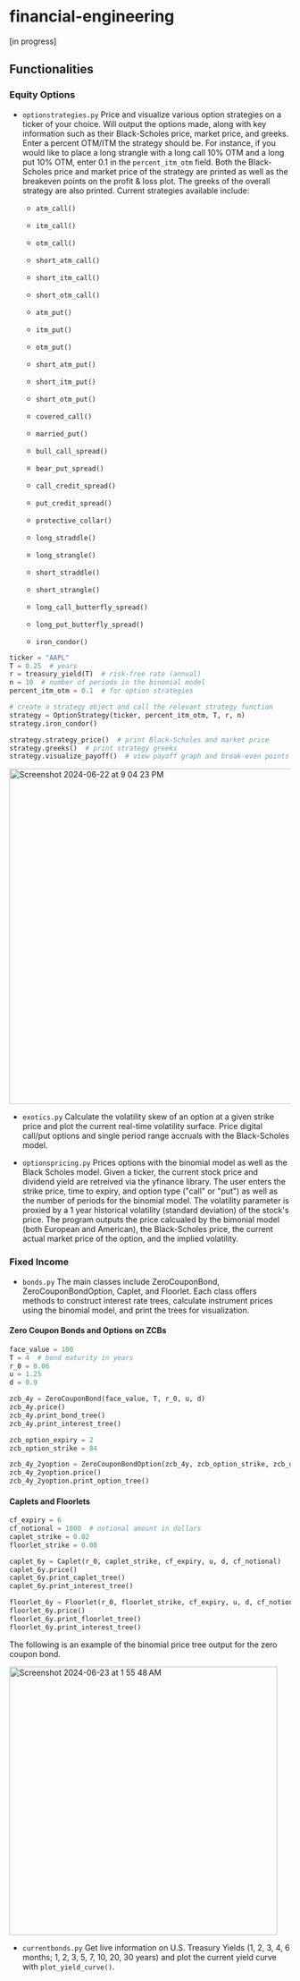 # financial-engineering

[in progress]

## Functionalities 
### Equity Options

- ```optionstrategies.py``` Price and visualize various option strategies on a ticker of your choice. Will output the options made, along with key information such as their Black-Scholes price, market price, and greeks. Enter a percent OTM/ITM the strategy should be. For instance, if you would like to place a long strangle with a long call 10% OTM and a long put 10% OTM, enter 0.1 in the ```percent_itm_otm``` field. Both the Black-Scholes price and market price of the strategy are printed as well as the breakeven points on the profit & loss plot. The greeks of the overall strategy are also printed. Current strategies available include:
  
  - ```atm_call()```
  - ```itm_call()```
  - ```otm_call()```
  - ```short_atm_call()```
  - ```short_itm_call()```
  - ```short_otm_call()```
    
  - ```atm_put()```
  - ```itm_put()```
  - ```otm_put()```
  - ```short_atm_put()```
  - ```short_itm_put()```
  - ```short_otm_put()```
    
  -  ```covered_call()```
  -  ```married_put()```

  -  ```bull_call_spread()```
  -  ```bear_put_spread()```
  - ```call_credit_spread()```
  - ```put_credit_spread()```
    
  -  ```protective_collar()```
  -  ```long_straddle()```
  -  ```long_strangle()```
  -  ```short_straddle()```
  -  ```short_strangle()```
    
  -  ```long_call_butterfly_spread()```
  -  ```long_put_butterfly_spread()```
  -  ```iron_condor()```

```python
ticker = "AAPL"
T = 0.25  # years
r = treasury_yield(T)  # risk-free rate (annual)
n = 10  # number of periods in the binomial model
percent_itm_otm = 0.1  # for option strategies

# create a strategy object and call the relevant strategy function
strategy = OptionStrategy(ticker, percent_itm_otm, T, r, n)
strategy.iron_condor()

strategy.strategy_price()  # print Black-Scholes and market price
strategy.greeks()  # print strategy greeks
strategy.visualize_payoff()  # view payoff graph and break-even points
```

<img width="600" alt="Screenshot 2024-06-22 at 9 04 23 PM" src="https://github.com/aryamann04/options/assets/140534650/3ce31b2b-0b1c-440d-82e8-82dcf3ad3724">

- ```exotics.py``` Calculate the volatility skew of an option at a given strike price and plot the current real-time volatility surface. Price digital call/put options and single period range accruals with the Black-Scholes model. 

- ```optionspricing.py``` Prices options with the binomial model as well as the Black Scholes model. Given a ticker, the current stock price and dividend yield are retreived via the yfinance library. The user enters the strike price, time to expiry, and option type ("call" or "put") as well as the number of periods for the binomial model. The volatility parameter is proxied by a 1 year historical volatility (standard deviation) of the stock's price. The program outputs the price calcualed by the bimonial model (both European and American), the Black-Scholes price, the current actual market price of the option, and the implied volatility. 

### Fixed Income
- ```bonds.py``` The main classes include ZeroCouponBond, ZeroCouponBondOption, Caplet, and Floorlet. Each class offers methods to construct interest rate trees, calculate instrument prices using the binomial model, and print the trees for visualization.

#### Zero Coupon Bonds and Options on ZCBs
```python
face_value = 100
T = 4  # bond maturity in years
r_0 = 0.06
u = 1.25
d = 0.9

zcb_4y = ZeroCouponBond(face_value, T, r_0, u, d)
zcb_4y.price()
zcb_4y.print_bond_tree()
zcb_4y.print_interest_tree()

zcb_option_expiry = 2
zcb_option_strike = 84

zcb_4y_2yoption = ZeroCouponBondOption(zcb_4y, zcb_option_strike, zcb_option_expiry)
zcb_4y_2yoption.price()
zcb_4y_2yoption.print_option_tree()
```

#### Caplets and Floorlets
```python
cf_expiry = 6
cf_notional = 1000  # notional amount in dollars
caplet_strike = 0.02
floorlet_strike = 0.08

caplet_6y = Caplet(r_0, caplet_strike, cf_expiry, u, d, cf_notional)
caplet_6y.price()
caplet_6y.print_caplet_tree()
caplet_6y.print_interest_tree()

floorlet_6y = Floorlet(r_0, floorlet_strike, cf_expiry, u, d, cf_notional)
floorlet_6y.price()
floorlet_6y.print_floorlet_tree()
floorlet_6y.print_interest_tree()
```

The following is an example of the binomial price tree output for the zero coupon bond. 

<img width="480" alt="Screenshot 2024-06-23 at 1 55 48 AM" src="https://github.com/aryamann04/options/assets/140534650/178e6eea-5221-4a83-81c2-9251069961c9">

- ```currentbonds.py``` Get live information on U.S. Treasury Yields (1, 2, 3, 4, 6 months; 1, 2, 3, 5, 7, 10, 20, 30 years) and plot the current yield curve with ```plot_yield_curve()```. 
